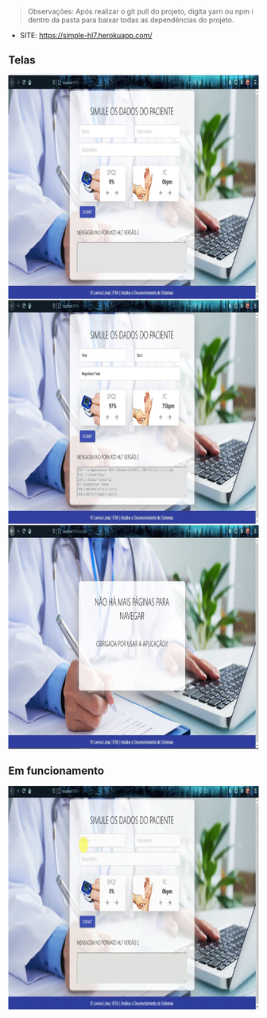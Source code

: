 >Observações: Após realizar o git pull do projeto, digita yarn ou npm i dentro da pasta para baixar todas as dependências do projeto.

* SITE: https://simple-hl7.herokuapp.com/

## Telas
<img src="screens/front_web.jpg" width="850px" height="450px">
<img src="screens/com_dados.jpg" width="850px" height="450px">
<img src="screens/empty_page.jpg" width="850px" height="450px">

## Em funcionamento
<img src="screens/animacao.gif" width="850px" height="450px">
